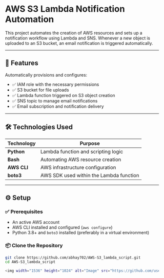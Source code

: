 # AWS S3 Lambda Notification Automation

This project automates the creation of AWS resources and sets up a notification workflow using Lambda and SNS. Whenever a new object is uploaded to an S3 bucket, an email notification is triggered automatically.

---

## 🚀 Features

Automatically provisions and configures:

- ✅ IAM role with the necessary permissions
- ✅ S3 bucket for file uploads
- ✅ Lambda function triggered on S3 object creation
- ✅ SNS topic to manage email notifications
- ✅ Email subscription and notification delivery

---

## 🛠 Technologies Used

| Technology | Purpose |
|------------|---------|
| **Python** | Lambda function and scripting logic |
| **Bash** | Automating AWS resource creation |
| **AWS CLI** | AWS infrastructure configuration |
| **boto3** | AWS SDK used within the Lambda function |

---

## ⚙️ Setup

### ✅ Prerequisites

- An active AWS account
- AWS CLI installed and configured (`aws configure`)
- Python 3.8+ and `boto3` installed (preferably in a virtual environment)

### 📦 Clone the Repository

```bash
git clone https://github.com/abhay702/AWS-S3_lambda_script.git
cd AWS-S3_lambda_script

<img width="1536" height="1024" alt="Image" src="https://github.com/user-attachments/assets/6fcbb2bd-4a10-4320-918f-9ea34a592572" />
